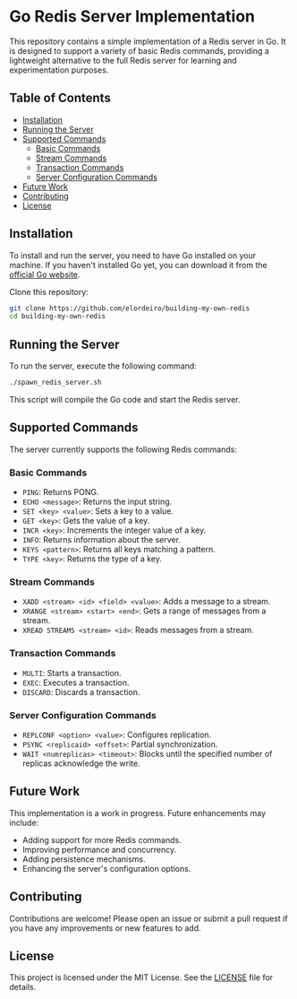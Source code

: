# Go Redis Server Implementation

This repository contains a simple implementation of a Redis server in Go. It is designed to support a variety of basic Redis commands, providing a lightweight alternative to the full Redis server for learning and experimentation purposes.

## Table of Contents

-   [Installation](#installation)
-   [Running the Server](#running-the-server)
-   [Supported Commands](#supported-commands)
    -   [Basic Commands](#basic-commands)
    -   [Stream Commands](#stream-commands)
    -   [Transaction Commands](#transaction-commands)
    -   [Server Configuration Commands](#server-configuration-commands)
-   [Future Work](#future-work)
-   [Contributing](#contributing)
-   [License](#license)

## Installation

To install and run the server, you need to have Go installed on your machine. If you haven't installed Go yet, you can download it from the [official Go website](https://golang.org/dl/).

Clone this repository:

```bash
git clone https://github.com/elordeiro/building-my-own-redis
cd building-my-own-redis
```

## Running the Server

To run the server, execute the following command:

```bash
./spawn_redis_server.sh
```

This script will compile the Go code and start the Redis server.

## Supported Commands

The server currently supports the following Redis commands:

### Basic Commands

-   `PING`: Returns PONG.
-   `ECHO <message>`: Returns the input string.
-   `SET <key> <value>`: Sets a key to a value.
-   `GET <key>`: Gets the value of a key.
-   `INCR <key>`: Increments the integer value of a key.
-   `INFO`: Returns information about the server.
-   `KEYS <pattern>`: Returns all keys matching a pattern.
-   `TYPE <key>`: Returns the type of a key.

### Stream Commands

-   `XADD <stream> <id> <field> <value>`: Adds a message to a stream.
-   `XRANGE <stream> <start> <end>`: Gets a range of messages from a stream.
-   `XREAD STREAMS <stream> <id>`: Reads messages from a stream.
<!-- -   `XREAD COUNT <count> STREAMS <stream> <id>`: Reads messages from a stream. -->

### Transaction Commands

-   `MULTI`: Starts a transaction.
-   `EXEC`: Executes a transaction.
-   `DISCARD`: Discards a transaction.

### Server Configuration Commands

-   `REPLCONF <option> <value>`: Configures replication.
-   `PSYNC <replicaid> <offset>`: Partial synchronization.
-   `WAIT <numreplicas> <timeout>`: Blocks until the specified number of replicas acknowledge the write.
    <!-- -   `CONFIG GET <parameter>`: Gets the value of a configuration parameter. -->
    <!-- -   `CONFIG SET <parameter> <value>`: Sets a configuration parameter. -->

## Future Work

This implementation is a work in progress. Future enhancements may include:

-   Adding support for more Redis commands.
-   Improving performance and concurrency.
-   Adding persistence mechanisms.
-   Enhancing the server's configuration options.

## Contributing

Contributions are welcome! Please open an issue or submit a pull request if you have any improvements or new features to add.

## License

This project is licensed under the MIT License. See the [LICENSE](LICENSE) file for details.
